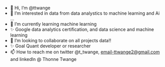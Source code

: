 - 👋 Hi, I’m @ttwange
- 👀 I’m interested in data from data analystics to machine learning and Ai ...
- 🌱 I’m currently learning machine learning 
- ✨ Google data analytics certification, and data science and machine learning
- 💞️ I’m looking to collaborate on all projects data!!
- ✨ Goal Quant developer or researcher
- 📫 How to reach me on twitter @t_twange, email-ttwange2@gmail.com and linkedln @ Thonne Twange

<!---
ttwange/ttwange is a ✨ special ✨ repository because its `README.md` (this file) appears on your GitHub profile.
You can click the Preview link to take a look at your changes.
--->
